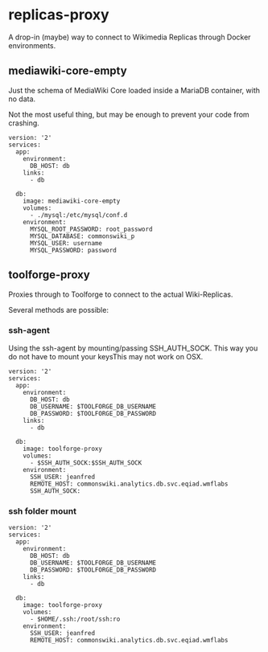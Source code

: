 replicas-proxy
==============

A drop-in (maybe) way to connect to Wikimedia Replicas through Docker environments.


mediawiki-core-empty
--------------------

Just the schema of MediaWiki Core loaded inside a MariaDB container, with no data.

Not the most useful thing, but may be enough to prevent your code from crashing.

```
version: '2'
services:
  app:
    environment:
      DB_HOST: db
    links:
      - db

  db:
    image: mediawiki-core-empty
    volumes:
      - ./mysql:/etc/mysql/conf.d
    environment:
      MYSQL_ROOT_PASSWORD: root_password
      MYSQL_DATABASE: commonswiki_p
      MYSQL_USER: username
      MYSQL_PASSWORD: password
```

toolforge-proxy
---------------

Proxies through to Toolforge to connect to the actual Wiki-Replicas.

Several methods are possible:

### ssh-agent

Using the ssh-agent by mounting/passing SSH_AUTH_SOCK. This way you do not have to mount your keysThis may not work on OSX.
```
version: '2'
services:
  app:
    environment:
      DB_HOST: db
      DB_USERNAME: $TOOLFORGE_DB_USERNAME
      DB_PASSWORD: $TOOLFORGE_DB_PASSWORD
    links:
      - db

  db:
    image: toolforge-proxy
    volumes:
      - $SSH_AUTH_SOCK:$SSH_AUTH_SOCK
    environment:
      SSH_USER: jeanfred
      REMOTE_HOST: commonswiki.analytics.db.svc.eqiad.wmflabs
      SSH_AUTH_SOCK:
```

### ssh folder mount

```
version: '2'
services:
  app:
    environment:
      DB_HOST: db
      DB_USERNAME: $TOOLFORGE_DB_USERNAME
      DB_PASSWORD: $TOOLFORGE_DB_PASSWORD
    links:
      - db

  db:
    image: toolforge-proxy
    volumes:
      - $HOME/.ssh:/root/ssh:ro
    environment:
      SSH_USER: jeanfred
      REMOTE_HOST: commonswiki.analytics.db.svc.eqiad.wmflabs
```

